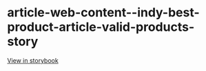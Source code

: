 # article-web-content--indy-best-product-article-valid-products-story

[View in storybook](https://raw.githack.com/Independent-Digital-News-and-Media-Ltd/indy-branch-review/PR-7668-sb/index.html?path=/story/article-web-content--indy-best-product-article-valid-products-story)